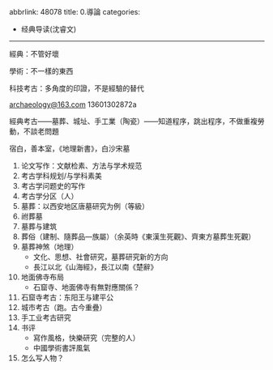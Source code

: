 abbrlink: 48078
title: 0.導論
categories:
  - 经典导读(沈睿文)
---
經典：不管好壞

學術：不一樣的東西

科技考古：多角度的印證，不是經驗的替代

archaeology@163.com 13601302872a

經典考古——墓葬、城址、手工業（陶瓷）——知道程序，跳出程序，不做重複勞動，不談老問題

宿白，善本室，《地理新書》，白沙宋墓

1. 论文写作：文献检素、方法与学术规范
2. 考古学科规划/与学科素美
3. 考古学问题史的写作
4. 考古学分区（人）
5. 墓葬：以西安地区唐墓研究为例（等級）
6. 祔葬墓
7. 墓葬与建筑
8. 葬俗（建制、隨葬品—族屬）（余英時《東漢生死觀》、齊東方墓葬生死觀）
9. 墓葬神煞（地理）
	- 文化、思想、社會研究，墓葬研究新的方向
	- 長江以北《山海經》，長江以南《楚辭》
1. 地面佛寺布局
	- 石窟寺、地面佛寺有無對應關係？
2. 石窟寺考古：东阳王与建平公
3. 城市考古（跑。古今重疊）
4. 手工业考古研究
5. 书评
	- 寫作風格，快樂研究（完整的人）
	- 中國學術書評風氣
1. 怎么写人物？